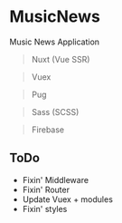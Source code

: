 # MusicNews

Music News Application

> Nuxt (Vue SSR)

> Vuex

> Pug

> Sass (SCSS)

> Firebase

## ToDo

* Fixin' Middleware
* Fixin' Router
* Update Vuex + modules
* Fixin' styles